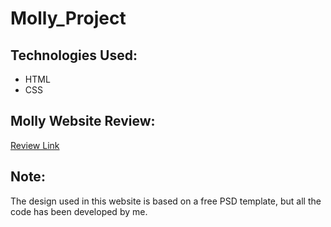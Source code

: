 # Molly_Project

## Technologies Used:

* HTML
* CSS

## Molly Website Review:

[Review Link](https://github.com/user-attachments/assets/8c2bd9da-e555-4f84-b737-bcef95272469
)

## Note:

The design used in this website is based on a free PSD template, but all the code has been developed by me.
